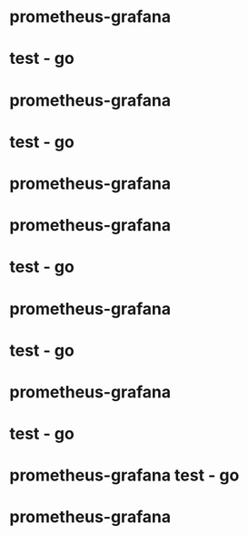 
# prometheus-grafana
# test - go 
# prometheus-grafana

# test - go 
# prometheus-grafana

# prometheus-grafana
# test - go 
# prometheus-grafana

# test - go 

# prometheus-grafana
# test - go 
# prometheus-grafana test - go 
# prometheus-grafana

